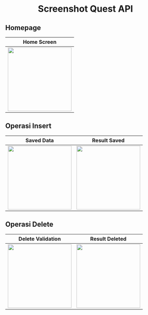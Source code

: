 # <div align="center">Screenshot Quest API</div>

## Homepage
| **Home Screen** |
| --- |
| <img src="https://github.com/user-attachments/assets/13e6f1ff-e20c-40f8-93c1-c5bafa615e65" width="200"> | 

## Operasi Insert
| **Saved Data** | **Result Saved** |
| --- | --- |
| <img src="https://github.com/user-attachments/assets/1a559307-ff5c-43e5-ae1e-068afcb675f2" width="200"> | <img src="https://github.com/user-attachments/assets/8d1ecb26-1eb6-4768-8f56-20e2a28ccfc0" width="200"> |

## Operasi Delete
| **Delete Validation** | **Result Deleted** |
| --- | --- |
| <img src="https://github.com/user-attachments/assets/5fd6d4d4-2c72-4dcb-98ae-541efe4c3d76" width="200"> | <img src="https://github.com/user-attachments/assets/1e88c367-8c44-4558-a072-6e97da04f917" width="200"> |
